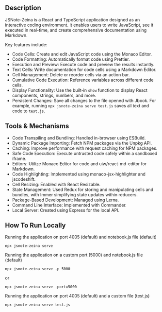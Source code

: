 ## Description
JSNote-Zeina is a React and TypeScript application designed as an interactive coding environment. It enables users to write JavaScript, see it executed in real-time, and create comprehensive documentation using Markdown.

Key features include:

* Code Cells: Create and edit JavaScript code using the Monaco Editor.
* Code Formatting: Automatically format code using Prettier.
* Execution and Preview: Execute code and preview the results instantly.
* Text Cells: Write documentation for code cells using a Markdown Editor.
* Cell Management: Delete or reorder cells via an action bar.
* Cumulative Code Execution: Reference variables across different code cells.
* Display Functionality: Use the built-in `show` function to display React components, strings, numbers, and more.
* Persistent Changes: Save all changes to the file opened with Jbook. For example, running `npx jsnote-zeina serve test.js` saves all text and code to `test.js`.

## Tools & Mechanisms
* Code Transpiling and Bundling: Handled in-browser using ESBuild.
* Dynamic Package Importing: Fetch NPM packages via the Unpkg API.
* Caching: Improve performance with request caching for NPM packages.
* Safe Code Execution: Execute untrusted code safely within a sandboxed iframe.
* Editors: Utilize Monaco Editor for code and uiw/react-md-editor for Markdown.
* Code Highlighting: Implemented using monaco-jsx-highlighter and jscodeshift.
* Cell Resizing: Enabled with React Resizable.
* State Management: Used Redux for storing and manipulating cells and bundles, with Immer simplifying state updates within reducers.
* Package-Based Development: Managed using Lerna.
* Command Line Interface: Implemented with Commander.
* Local Server: Created using Express for the local API.
  

## How To Run Locally
Running the application on port 4005 (default) and notebook.js file (default)
```
npx jsnote-zeina serve
```
Running the application on a custom port (5000) and notebook.js file (default)
```
npx jsnote-zeina serve -p 5000
```
or
```
npx jsnote-zeina serve -port=5000
```
Running the application on port 4005 (default) and a custom file (test.js)
```
npx jsnote-zeina serve test.js
```


